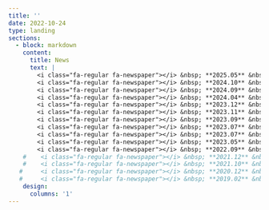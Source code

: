 ```yaml
---
title: ''
date: 2022-10-24
type: landing
sections:
  - block: markdown
    content:
      title: News
      text: |
        <i class="fa-regular fa-newspaper"></i> &nbsp; **2025.05** &nbsp; Two papers ([Discrete Diffusion](https://arxiv.org/abs/2502.06768), [LoRA theory](https://arxiv.org/abs/2502.09376)) are accepted at ICML 2025, both as oral presentations! (Top 1.0%). <br><br>
        <i class="fa-regular fa-newspaper"></i> &nbsp; **2024.10** &nbsp; Excited to announce my new paper, [Task Diversity Shortens the ICL Plateau](https://arxiv.org/abs/2410.05448), which is the joint work with Princeton and Krafton. We provide clear and simple instances of the `blessing of task diversity'. <br><br>
        <i class="fa-regular fa-newspaper"></i> &nbsp; **2024.09** &nbsp; I'll start my Ph.D. at **Harvard University**, prospectively advised by Prof. [Sitan Chen](https://sitanchen.com/). I'm really thrilled to pursue my research career at Harvard University! <br><br>
        <i class="fa-regular fa-newspaper"></i> &nbsp; **2024.04** &nbsp; Excited to announce my new paper, [Optimal Acceleration for Minimax and Fixed-Point Problems is Not Unique](https://arxiv.org/abs/2404.13228) (ICML 2024). By proposing novel algorithms, we suggested that the optimal acceleration mechanism in minimax optimization and fixed-point problems is not unique. Surprisingly, our new algorithms are **H-dual** to the prior anchor-based accelerated methods: We discover H-duality in another setup!   <br><br>
        <i class="fa-regular fa-newspaper"></i> &nbsp; **2023.12** &nbsp; I attended [NeurIPS 2023](https://neurips.cc/Conferences/2023) and gave a poster presentation. <br><br>
        <i class="fa-regular fa-newspaper"></i> &nbsp; **2023.11** &nbsp; Excited to announce [Mirror Duality in Convex Optimization](https://arxiv.org/abs/2311.17296), which is the joint work with MIT EECS and UW Madison CS. This paper provides a novel perspective on gradient reduction in the mirror descent framework for Banach spaces, and we hope this work opens the door to interesting questions on gradient reduction algorithms. <br><br>
        <i class="fa-regular fa-newspaper"></i> &nbsp; **2023.09** &nbsp; [H-duality paper](https://proceedings.neurips.cc/paper_files/paper/2023/hash/4947292b9f5e7d4ab792fa35537f8b96-Abstract-Conference.html) is accepted at NeurIps 2023. <br><br>
        <i class="fa-regular fa-newspaper"></i> &nbsp; **2023.07** &nbsp; I attended [ICML 2023](https://icml.cc/Conferences/2023), and gave an oral presentation (Top 3 papers) at the Workshop: [Duality Principles in Modern Machine Learning](https://dp4ml.github.io/papers/). <br><br>
        <i class="fa-regular fa-newspaper"></i> &nbsp; **2023.07** &nbsp; I started a research internship under Prof. [Asuman Ozdaglar](https://scholar.google.com/citations?user=GcuxcLYAAAAJ&hl=en). We hope to extend H-duality, which is presented in my paper, into various settings. <br><br>
        <i class="fa-regular fa-newspaper"></i> &nbsp; **2023.05** &nbsp; [My first paper](https://arxiv.org/abs/2305.06628) is uploaded in Arxiv! This is the joint work with MIT EECS. This work presents a new duality principle: H-duality, a duality between optimization algorithms for reducing function values and reducing gradient magnitude. To the best of our knowledge, this work is the first instance of a duality of optimization algorithms. <br><br>
        <i class="fa-regular fa-newspaper"></i> &nbsp; **2022.09** &nbsp; I joined the Optimization Research Group led by Prof. [Ernest Ryu](https://ernestryu.com/) as a research intern.  <br><br>
    #    <i class="fa-regular fa-newspaper"></i> &nbsp; **2021.12** &nbsp; I won a gold medal in the Korean Mathematics Competition for Undergraduate Students. <br><br>
    #    <i class="fa-regular fa-newspaper"></i> &nbsp; **2021.10** &nbsp; I'm in third place in the pair section of the Simon-Mararis Mathematics Competition, with Taeyeong Noh. <br><br>
   #     <i class="fa-regular fa-newspaper"></i> &nbsp; **2020.12** &nbsp; I won a gold medal in the Korean Mathematics Competition for Undergraduate Students. <br><br>
   #     <i class="fa-regular fa-newspaper"></i> &nbsp; **2019.02** &nbsp; I won a silver medal (11th place) in the Romanian Masters of Mathematics.
    design:
      columns: '1'
---
```

